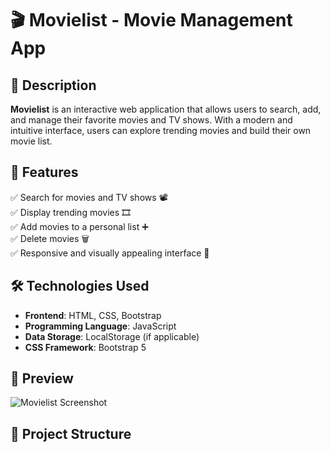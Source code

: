 # 🎬 Movielist - Movie Management App

## 📌 Description  
**Movielist** is an interactive web application that allows users to search, add, and manage their favorite movies and TV shows. With a modern and intuitive interface, users can explore trending movies and build their own movie list.

## 🚀 Features  
✅ Search for movies and TV shows 📽️  
✅ Display trending movies 🎞️  
✅ Add movies to a personal list ➕  
✅ Delete movies 🗑️  
✅ Responsive and visually appealing interface 🎨  

## 🛠️ Technologies Used  
- **Frontend**: HTML, CSS, Bootstrap  
- **Programming Language**: JavaScript  
- **Data Storage**: LocalStorage (if applicable)  
- **CSS Framework**: Bootstrap 5  

## 📸 Preview  
![Movielist Screenshot](./images/image.png)  

## 📂 Project Structure  
